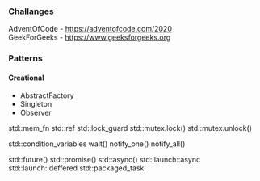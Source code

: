 ### Challanges

AdventOfCode - https://adventofcode.com/2020  
GeekForGeeks - https://www.geeksforgeeks.org  

### Patterns

#### Creational
- AbstractFactory
- Singleton 
- Observer

std::mem_fn
std::ref
std::lock_guard
std::mutex.lock()
std::mutex.unlock()

std::condition_variables
wait()
notify_one()
notify_all()

std::future()
std::promise()
std::async()
std::launch::async
std::launch::deffered
std::packaged_task
